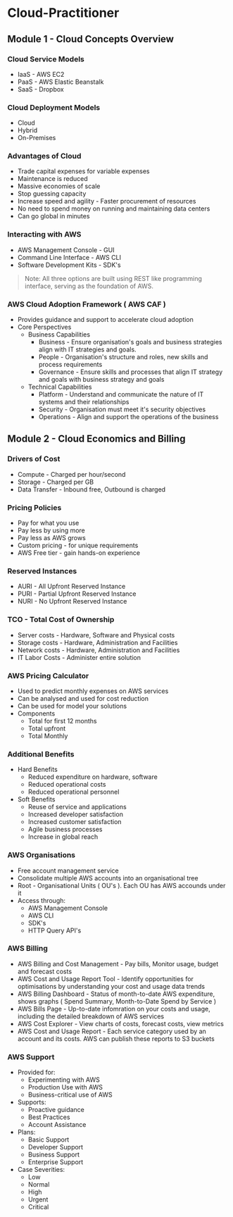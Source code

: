 # Cloud-Practitioner

## Module 1 - Cloud Concepts Overview
### Cloud Service Models
* IaaS - AWS EC2
* PaaS - AWS Elastic Beanstalk
* SaaS - Dropbox

### Cloud Deployment Models
* Cloud
* Hybrid
* On-Premises

### Advantages of Cloud
* Trade capital expenses for variable expenses
* Maintenance is reduced
* Massive economies of scale
* Stop guessing capacity
* Increase speed and agility - Faster procurement of resources
* No need to spend money on running and maintaining data centers
* Can go global in minutes

### Interacting with AWS
* AWS Management Console - GUI
* Command Line Interface - AWS CLI
* Software Development Kits - SDK's
> Note: All three options are built using REST like programming interface, serving as the foundation of AWS.

### AWS Cloud Adoption Framework ( AWS CAF )
* Provides guidance and support to accelerate cloud adoption
* Core Perspectives
  * Business Capabilities
    * Business - Ensure organisation's goals and business strategies align with IT strategies and goals.
    * People - Organisation's structure and roles, new skills and process requirements
    * Governance - Ensure skills and processes that align IT strategy and goals with business strategy and goals
  * Technical Capabilities
    * Platform - Understand and communicate the nature of IT systems and their relationships
    * Security - Organisation must meet it's security objectives
    * Operations - Align and support the operations of the business

## Module 2 - Cloud Economics and Billing
### Drivers of Cost 
* Compute - Charged per hour/second
* Storage - Charged per GB
* Data Transfer - Inbound free, Outbound is charged

### Pricing Policies 
* Pay for what you use
* Pay less by using more
* Pay less as AWS grows
* Custom pricing - for unique requirements
* AWS Free tier - gain hands-on experience

### Reserved Instances 
* AURI - All Upfront Reserved Instance
* PURI - Partial Upfront Reserved Instance
* NURI - No Upfront Reserved Instance

### TCO - Total Cost of Ownership
* Server costs - Hardware, Software and Physical costs
* Storage costs - Hardware, Administration and Facilities
* Network costs - Hardware, Administration and Facilities
* IT Labor Costs - Administer entire solution

### AWS Pricing Calculator
* Used to predict monthly expenses on AWS services
* Can be analysed and used for cost reduction
* Can be used for model your solutions
* Components
  * Total for first 12 months
  * Total upfront
  * Total Monthly

### Additional Benefits
* Hard Benefits
  * Reduced expenditure on hardware, software
  * Reduced operational costs
  * Reduced operational personnel
* Soft Benefits
  * Reuse of service and applications
  * Increased developer satisfaction
  * Increased customer satisfaction
  * Agile business processes
  * Increase in global reach

### AWS Organisations
* Free account management service
* Consolidate multiple AWS accounts into an organisational tree
* Root - Organisational Units ( OU's ). Each OU has AWS accounds under it
* Access through:
  * AWS Management Console
  * AWS CLI
  * SDK's
  * HTTP Query API's

### AWS Billing 
* AWS Billing and Cost Management - Pay bills, Monitor usage, budget and forecast costs
* AWS Cost and Usage Report Tool - Identify opportunities for optimisations by understanding your cost and usage data trends
* AWS Billing Dashboard - Status of month-to-date AWS expenditure, shows graphs ( Spend Summary, Month-to-Date Spend by Service )
* AWS Bills Page - Up-to-date infomration on your costs and usage, including the detailed breakdown of AWS services
* AWS Cost Explorer - View charts of costs, forecast costs, view metrics
* AWS Cost and Usage Report - Each service category used by an account and its costs. AWS can publish these reports to S3 buckets

### AWS Support
* Provided for:
  * Experimenting with AWS
  * Production Use with AWS
  * Business-critical use of AWS
* Supports:
  * Proactive guidance
  * Best Practices
  * Account Assistance
* Plans:
  * Basic Support
  * Developer Support
  * Business Support
  * Enterprise Support
* Case Severities:
  * Low
  * Normal
  * High
  * Urgent
  * Critical



